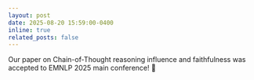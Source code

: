 ```yaml
---
layout: post
date: 2025-08-20 15:59:00-0400
inline: true
related_posts: false
---
```


Our paper on Chain-of-Thought reasoning influence and faithfulness was accepted to EMNLP 2025 main conference! 🎉 